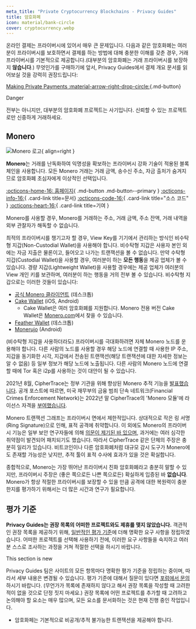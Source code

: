 ```yaml
---
meta_title: "Private Cryptocurrency Blockchains - Privacy Guides"
title: 암호화폐
icon: material/bank-circle
cover: cryptocurrency.webp
---
```


온라인 결제는 프라이버시에 있어서 매우 큰 문제입니다. 다음과 같은 암호화폐는 여러분이 프라이버시를 보호하면서 결제를 하는 방법에 대해 충분한 이해를 갖춘 경우, 거래 프라이버시를 기본적으로 제공합니다.(대부분의 암호화폐는 거래 프라이버시를 보장하지 **않습니다**.) 무엇인가를 구매하기에 앞서, Privacy Guides에서 결제 개요 문서를 읽어보실 것을 강력히 권장드립니다:

[Making Private Payments :material-arrow-right-drop-circle:](advanced/payments.md ""){.md-button}

<div class="admonition danger" markdown>
<p class="admonition-title">Danger</p>

전부는 아니지만, 대부분의 암호화폐 프로젝트는 사기입니다. 신뢰할 수 있는 프로젝트로만 신중하게 거래하세요.

</div>

## Monero

<div class="admonition recommendation" markdown>

![Monero 로고](assets/img/cryptocurrency/monero.svg){ align=right }

**Monero**는 거래를 난독화하여 익명성을 확보하는 프라이버시 강화 기술이 적용된 블록체인을 사용합니다. 모든 Monero 거래는 거래 금액, 송수신 주소, 자금 출처가 숨겨지므로 암호화폐 초심자에게 이상적인 선택입니다.

[:octicons-home-16: 홈페이지](https://www.getmonero.org/){ .md-button .md-button--primary }
[:octicons-info-16:](https://www.getmonero.org/resources/user-guides/){ .card-link title=문서}
[:octicons-code-16:](https://github.com/monero-project/monero){ .card-link title="소스 코드" }
[:octicons-heart-16:](https://www.getmonero.org/get-started/contributing/){ .card-link title=기여 }

</details>

</div>

Monero를 사용할 경우, Monero를 거래하는 주소, 거래 금액, 주소 잔액, 거래 내역을 외부 관찰자가 해독할 수 없습니다.

최적의 프라이버시를 챙기고자 할 경우, View Key를 기기에서 관리하는 방식인 비수탁형 지갑(Non-Custodial Wallet)을 사용해야 합니다. 비수탁형 지갑은 사용자 본인 외에는 자금 지출은 물론이고, 들어오고 나가는 트랜잭션을 볼 수 없습니다. 만약 수탁형 지갑(Custodial Wallet)을 사용할 경우, 여러분이 하는 **모든 행동**을 제공 업체가 볼 수 있습니다. 경량 지갑(Lightweight Wallet)을 사용할 경우에는 제공 업체가 여러분의 View 개인 키를 보관하며, 여러분이 하는 행동을 거의 전부 볼 수 있습니다. 비수탁형 지갑으로는 이러한 것들이 있습니다:

- [공식 Monero 클라이언트](https://getmonero.org/downloads) (데스크톱)
- [Cake Wallet](https://cakewallet.com/) (iOS, Android)
    - Cake Wallet은 여러 암호화폐를 지원합니다. Monero 전용 버전 Cake Wallet은 [Monero.com](https://monero.com/)에서 찾을 수 있습니다.
- [Feather Wallet](https://featherwallet.org/) (데스크톱)
- [Monerujo](https://www.monerujo.io/) (Android)

(비수탁형 지갑을 사용하더라도) 프라이버시를 극대화하려면 자체 Monero 노드를 운용해야 합니다. 다른 사람의 노드를 사용할 경우 해당 노드에 연결할 때 사용한 IP 주소, 지갑을 동기화한 시각, 지갑에서 전송된 트랜잭션(해당 트랜잭션에 대한 자세한 정보는 알 수 없음) 등 일부 정보가 해당 노드에 노출됩니다. 다른 사람의 Monero 노드에 연결할 때에 Tor 혹은 i2p를 사용하는 것이 대안이 될 수 있습니다.

2021년 8월, CipherTrace는 정부 기관을 위해 향상된 Monero 추적 기능을 [발표했습니다](https://ciphertrace.com/enhanced-monero-tracing/). 공개 포스트에 따르면, 미국 재무부의 금융 범죄 단속 네트워크(Financial Crimes Enforcement Network)는 2022년 말 CipherTrace의 'Monero 모듈'에 라이선스 자격을 [부여했습니다](https://sam.gov/opp/d12cbe9afbb94ca68006d0f006d355ac/view).

Monero 트랜잭션 그래프는 프라이버시 면에서 제한적입니다. 상대적으로 작은 링 서명(Ring Signature)으로 인해, 표적 공격에 취약합니다. 이 외에도 Monero의 프라이버시 기능은 일부 보안 연구자들에 의해 [의문이 제기된 바 있으며](https://web.archive.org/web/20180331203053/https://www.wired.com/story/monero-privacy/), 과거에는 여러 심각한 취약점이 발견되어 패치되기도 했습니다. 따라서 CipherTrace 같은 단체의 주장은 충분히 일리가 있습니다. 비트코인이나 다른 암호화폐처럼 대규모 감시 도구가 Monero에도 존재할 가능성은 낮지만, 추적 툴이 표적 수사에 효과가 있을 것은 확실합니다.

종합적으로, Monero는 가장 뛰어난 프라이버시 친화 암호화폐라고 충분히 말할 수 있지만, 프라이버시 주장은 (좋은 쪽으로든 나쁜 쪽으로든) 확실하게 입증된 바 **없습니다**. Monero가 항상 적절한 프라이버시를 보장할 수 있을 만큼 공격에 대한 복원력이 충분한지를 평가하기 위해서는 더 많은 시간과 연구가 필요합니다.

## 평가 기준

**Privacy Guides는 권장 목록의 어떠한 프로젝트와도 제휴를 맺지 않았습니다.** 객관적인 권장 목록을 제공하기 위해, [일반적인 평가 기준](about/criteria.md)에 더해 명확한 요구 사항을 정립하였습니다. 어떠한 프로젝트를 선택해 사용하기 전에, 이러한 요구 사항들을 숙지하고 여러분 스스로 조사하는 과정을 거쳐 적절한 선택을 하시기 바랍니다.

<div class="admonition example" markdown>
<p class="admonition-title">This section is new</p>

Privacy Guides 팀은 사이트의 모든 항목마다 명확한 평가 기준을 정립하는 중이며, 따라서 세부 내용은 변경될 수 있습니다. 평가 기준에 대해서 질문이 있다면 [포럼에서 문의](https://discuss.privacyguides.net/latest)하시기 바랍니다. (무언가가 목록에 존재하지 않다고 해서 권장 목록을 작성할 때 고려한 적이 없을 것으로 단정 짓지 마세요.) 권장 목록에 어떤 프로젝트를 추가할 때 고려하고 논의해야 할 요소는 매우 많으며, 모든 요소를 문서화하는 것은 현재 진행 중인 작업입니다.

</div>

- 암호화페는 기본적으로 비공개/추적 불가능한 트랜잭션을 제공해야 합니다.
